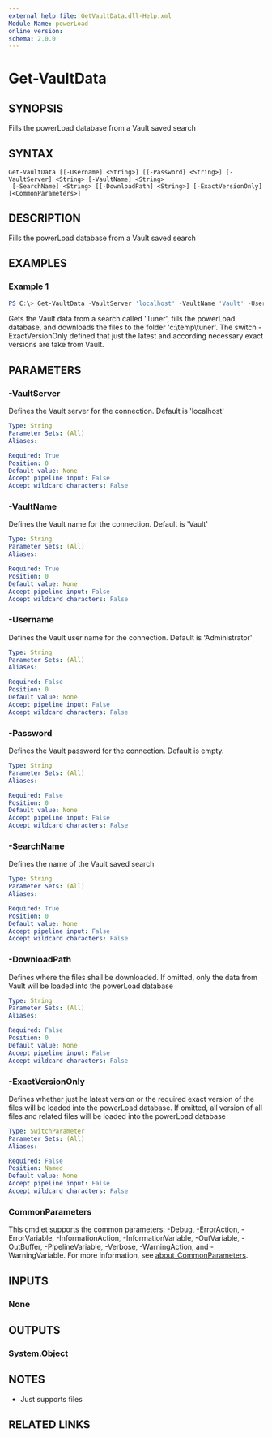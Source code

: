 ```yaml
---
external help file: GetVaultData.dll-Help.xml
Module Name: powerLoad
online version:
schema: 2.0.0
---
```


# Get-VaultData

## SYNOPSIS
Fills the powerLoad database from a Vault saved search 

## SYNTAX

```
Get-VaultData [[-Username] <String>] [[-Password] <String>] [-VaultServer] <String> [-VaultName] <String>
 [-SearchName] <String> [[-DownloadPath] <String>] [-ExactVersionOnly] [<CommonParameters>]
```

## DESCRIPTION
Fills the powerLoad database from a Vault saved search 

## EXAMPLES

### Example 1
```powershell
PS C:\> Get-VaultData -VaultServer 'localhost' -VaultName 'Vault' -Username 'Administrator' -Password '' -SearchName 'Tuner' -DownloadPath 'c:\temp\tuner' -ExactVersionOnly
```

Gets the Vault data from a search called 'Tuner', fills the powerLoad database, and downloads the files to the folder 'c:\temp\tuner'. The switch -ExactVersionOnly defined that just the latest and according necessary exact versions are take from Vault.

## PARAMETERS

### -VaultServer
Defines the Vault server for the connection. Default is 'localhost'

```yaml
Type: String
Parameter Sets: (All)
Aliases:

Required: True
Position: 0
Default value: None
Accept pipeline input: False
Accept wildcard characters: False
```

### -VaultName
Defines the Vault name for the connection. Default is 'Vault'

```yaml
Type: String
Parameter Sets: (All)
Aliases:

Required: True
Position: 0
Default value: None
Accept pipeline input: False
Accept wildcard characters: False
```

### -Username
Defines the Vault user name for the connection. Default is 'Administrator'

```yaml
Type: String
Parameter Sets: (All)
Aliases:

Required: False
Position: 0
Default value: None
Accept pipeline input: False
Accept wildcard characters: False
```

### -Password
Defines the Vault password for the connection. Default is empty.

```yaml
Type: String
Parameter Sets: (All)
Aliases:

Required: False
Position: 0
Default value: None
Accept pipeline input: False
Accept wildcard characters: False
```

### -SearchName
Defines the name of the Vault saved search

```yaml
Type: String
Parameter Sets: (All)
Aliases:

Required: True
Position: 0
Default value: None
Accept pipeline input: False
Accept wildcard characters: False
```

### -DownloadPath
Defines where the files shall be downloaded. If omitted, only the data from Vault will be loaded into the powerLoad database

```yaml
Type: String
Parameter Sets: (All)
Aliases:

Required: False
Position: 0
Default value: None
Accept pipeline input: False
Accept wildcard characters: False
```

### -ExactVersionOnly
Defines whether just he latest version or the required exact version of the files will be loaded into the powerLoad database. If omitted, all version of all files and related files will be loaded into the powerLoad database

```yaml
Type: SwitchParameter
Parameter Sets: (All)
Aliases:

Required: False
Position: Named
Default value: None
Accept pipeline input: False
Accept wildcard characters: False
```

### CommonParameters
This cmdlet supports the common parameters: -Debug, -ErrorAction, -ErrorVariable, -InformationAction, -InformationVariable, -OutVariable, -OutBuffer, -PipelineVariable, -Verbose, -WarningAction, and -WarningVariable. For more information, see [about_CommonParameters](http://go.microsoft.com/fwlink/?LinkID=113216).

## INPUTS

### None

## OUTPUTS

### System.Object
## NOTES
- Just supports files

## RELATED LINKS
